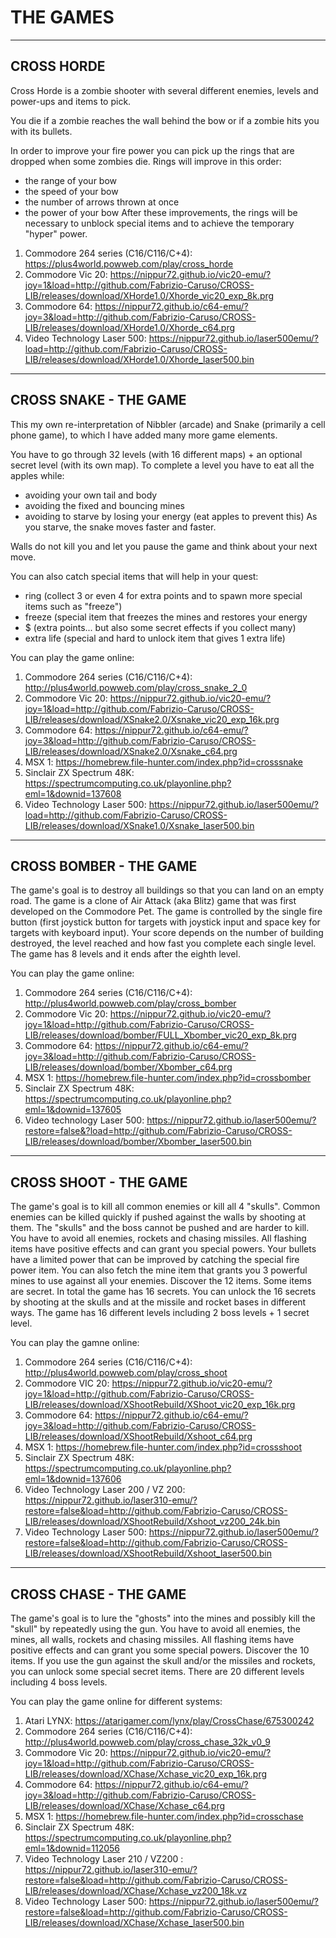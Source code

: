 # THE GAMES


-------------------------------------------


## CROSS HORDE

Cross Horde is a zombie shooter with several different enemies, levels and power-ups and items to pick.

You die if a zombie reaches the wall behind the bow or if a zombie hits you with its bullets.

In order to improve your fire power you can pick up the rings that are dropped when some zombies die.
Rings will improve in this order:
- the range of your bow
- the speed of your bow
- the number of arrows thrown at once 
- the power of your bow
After these improvements, the rings will be necessary to unblock special items and to achieve the temporary "hyper" power.

1. Commodore 264 series (C16/C116/C+4):
https://plus4world.powweb.com/play/cross_horde
2. Commodore Vic 20: https://nippur72.github.io/vic20-emu/?joy=1&load=http://github.com/Fabrizio-Caruso/CROSS-LIB/releases/download/XHorde1.0/Xhorde_vic20_exp_8k.prg
3. Commodore 64: https://nippur72.github.io/c64-emu/?joy=3&load=http://github.com/Fabrizio-Caruso/CROSS-LIB/releases/download/XHorde1.0/Xhorde_c64.prg
4. Video Technology Laser 500: https://nippur72.github.io/laser500emu/?load=http://github.com/Fabrizio-Caruso/CROSS-LIB/releases/download/XHorde1.0/Xhorde_laser500.bin

-------------------------------------------

## CROSS SNAKE - THE GAME

This my own re-interpretation of Nibbler (arcade) and Snake (primarily a cell phone game), to which I have added many more game elements.

You have to go through 32 levels (with 16 different maps) + an optional secret level (with its own map).
To complete a level you have to eat all the apples while:
- avoiding your own tail and body
- avoiding the fixed and bouncing mines
- avoiding to starve by losing your energy (eat apples to prevent this)
As you starve, the snake moves faster and faster.

Walls do not kill you and let you pause the game and think about your next move.

You can also catch special items that will help in your quest:
- ring (collect 3 or even 4 for extra points and to spawn more special items such as "freeze")
- freeze (special item that freezes the mines and restores your energy
- $ (extra points... but also some secret effects if you collect many)
- extra life (special and hard to unlock item that gives 1 extra life)


You can play the game online:

1. Commodore 264 series (C16/C116/C+4): http://plus4world.powweb.com/play/cross_snake_2_0
2. Commodore Vic 20: https://nippur72.github.io/vic20-emu/?joy=1&load=http://github.com/Fabrizio-Caruso/CROSS-LIB/releases/download/XSnake2.0/Xsnake_vic20_exp_16k.prg
3. Commodore 64: https://nippur72.github.io/c64-emu/?joy=3&load=http://github.com/Fabrizio-Caruso/CROSS-LIB/releases/download/XSnake2.0/Xsnake_c64.prg
4. MSX 1: https://homebrew.file-hunter.com/index.php?id=crosssnake
5. Sinclair ZX Spectrum 48K: https://spectrumcomputing.co.uk/playonline.php?eml=1&downid=137608
6. Video Technology Laser 500: https://nippur72.github.io/laser500emu/?load=http://github.com/Fabrizio-Caruso/CROSS-LIB/releases/download/XSnake1.0/Xsnake_laser500.bin


-------------------------------------------

## CROSS BOMBER - THE GAME 
The game's goal is to destroy all buildings so that you can land on an empty road.
The game is a clone of Air Attack (aka Blitz) game that was first developed on the Commodore Pet.
The game is controlled by the single fire button (first joystick button for targets with joystick input and space key for targets with keyboard input).
Your score depends on the number of building destroyed, the level reached and how fast you complete each single level.
The game has 8 levels and it ends after the eighth level.

You can play the game online:

1. Commodore 264 series (C16/C116/C+4): http://plus4world.powweb.com/play/cross_bomber
2. Commodore Vic 20: https://nippur72.github.io/vic20-emu/?joy=1&load=http://github.com/Fabrizio-Caruso/CROSS-LIB/releases/download/bomber/FULL_Xbomber_vic20_exp_8k.prg
3. Commodore 64: https://nippur72.github.io/c64-emu/?joy=3&load=http://github.com/Fabrizio-Caruso/CROSS-LIB/releases/download/bomber/Xbomber_c64.prg
4. MSX 1: https://homebrew.file-hunter.com/index.php?id=crossbomber
5. Sinclair ZX Spectrum 48K: https://spectrumcomputing.co.uk/playonline.php?eml=1&downid=137605
6. Video technology Laser 500: https://nippur72.github.io/laser500emu/?restore=false&?load=http://github.com/Fabrizio-Caruso/CROSS-LIB/releases/download/bomber/Xbomber_laser500.bin


-------------------------------------------

## CROSS SHOOT - THE GAME 
The game's goal is to kill all common enemies or kill all 4 "skulls". 
Common enemies can be killed quickly if pushed against the walls by shooting at them.
The "skulls" and the boss cannot be pushed and are harder to kill.
You have to avoid all enemies, rockets and chasing missiles.
All flashing items have positive effects and can grant you special powers. 
Your bullets have a limited power that can be improved by catching the special fire power item. 
You can also fetch the mine item that grants you 3 powerful mines to use against all your enemies.
Discover the 12 items. Some items are secret. In total the game has 16 secrets.
You can unlock the 16 secrets by shooting at the skulls and at the missile and rocket bases in different ways.
The game has 16 different levels including 2 boss levels + 1 secret level.


You can play the gamne online:

1. Commodore 264 series (C16/C116/C+4): http://plus4world.powweb.com/play/cross_shoot
2. Commodore VIC 20: https://nippur72.github.io/vic20-emu/?joy=1&load=http://github.com/Fabrizio-Caruso/CROSS-LIB/releases/download/XShootRebuild/XShoot_vic20_exp_16k.prg
3. Commodore 64: https://nippur72.github.io/c64-emu/?joy=3&load=http://github.com/Fabrizio-Caruso/CROSS-LIB/releases/download/XShootRebuild/Xshoot_c64.prg 
4. MSX 1: https://homebrew.file-hunter.com/index.php?id=crossshoot
5. Sinclair ZX Spectrum 48K: https://spectrumcomputing.co.uk/playonline.php?eml=1&downid=137606
6. Video Technology Laser 200 / VZ 200: https://nippur72.github.io/laser310-emu/?restore=false&load=http://github.com/Fabrizio-Caruso/CROSS-LIB/releases/download/XShootRebuild/Xshoot_vz200_24k.bin
7. Video Technology Laser 500: https://nippur72.github.io/laser500emu/?restore=false&load=http://github.com/Fabrizio-Caruso/CROSS-LIB/releases/download/XShootRebuild/Xshoot_laser500.bin

-------------------------------------------

## CROSS CHASE - THE GAME 
The game's goal is to lure the "ghosts" into the mines and possibly kill the "skull" by repeatedly using the gun.
You have to avoid all enemies, the mines, all walls, rockets and chasing missiles.
All flashing items have positive effects and can grant you some special powers. Discover the 10 items.
If you use the gun against the skull and/or the missiles and rockets, you can unlock some special secret items.
There are 20 different levels including 4 boss levels.

You can play the game online for different systems:

1. Atari LYNX: https://atarigamer.com/lynx/play/CrossChase/675300242
2. Commodore 264 series (C16/C116/C+4): http://plus4world.powweb.com/play/cross_chase_32k_v0_9
3. Commodore Vic 20: https://nippur72.github.io/vic20-emu/?joy=1&load=http://github.com/Fabrizio-Caruso/CROSS-LIB/releases/download/XChase/Xchase_vic20_exp_16k.prg
4. Commodore 64: https://nippur72.github.io/c64-emu/?joy=3&load=http://github.com/Fabrizio-Caruso/CROSS-LIB/releases/download/XChase/Xchase_c64.prg 
5. MSX 1: https://homebrew.file-hunter.com/index.php?id=crosschase
6. Sinclair ZX Spectrum 48K: https://spectrumcomputing.co.uk/playonline.php?eml=1&downid=112056
7. Video Technology Laser 210 / VZ200 : https://nippur72.github.io/laser310-emu/?restore=false&load=http://github.com/Fabrizio-Caruso/CROSS-LIB/releases/download/XChase/Xchase_vz200_18k.vz
8. Video Technology Laser 500: https://nippur72.github.io/laser500emu/?restore=false&load=http://github.com/Fabrizio-Caruso/CROSS-LIB/releases/download/XChase/Xchase_laser500.bin




 
